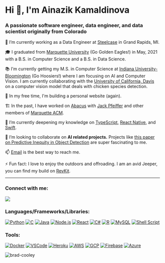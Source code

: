 # Hi 👋, I'm Ainazik Kamaldinova

### A passionate software engineer, data engineer, and data scientist originally from Colorado

💼 I’m currently working as a Data Engineer at [Steelcase](https://www.steelcase.com/) in Grand Rapids, MI.

🎓 I graduated from [Marquette University](https://www.marquette.edu/) (Go Golden Eagles!) in May, 2021 with a B.S. in Computer Science and a B.S. in Data Science.

📚 I'm currently getting my M.S. in Computer Science at [Indiana University-Bloomington](https://www.indiana.edu/) (Go Hoosiers!) where I am focusing on AI and Computer Vision. I am currently collaborating with the [University of California, Davis](https://www.ucdavis.edu/) on a computer vision model that deals with chicken species detection.

🔭 In my free time, I'm building a personal website (again).

🏗 In the past, I have worked on [Abacus](https://github.com/acm-mu/abacus) with [Jack Pfeiffer](https://github.com/Jl5her) and other members of [Marquette ACM](https://github.com/acm-mu).

🌱 I’m currently deepening my knowledge on [TypeScript](https://www.typescriptlang.org/), [React Native](https://reactnative.dev/), and [Swift](https://developer.apple.com/swift/).

🤝 I’m looking to collaborate on **AI related projects.** Projects like [this paper on Predictive Inequity in Object Detection](https://arxiv.org/pdf/1902.11097.pdf?fbclid=IwAR0XylkVZ-dRJZ_II6Me5200IWjvFYylQ1zInyZrlpwXFP6Ns7S7JZ7jeOc) are super fascinating to me.

📫 [Email](mailto:brad@cooleyweb.org) is the best way to reach me.

⚡ Fun fact: I love to enjoy the outdoors and offroading. I am an avid Jeeper, you can find my build on [RevKit](https://revkit.com/randal).

---
### Connect with me:

<p align="left">
<a href="https://www.linkedin.com/in/bradcooley/"><img src="https://img.shields.io/badge/LinkedIn-0077B5?style=for-the-badge&logo=linkedin&logoColor=white" /></a>
</p>

### Languages/Frameworks/Libraries:

<p align="left">
	<a href="https://www.python.org/"><img src="https://img.shields.io/badge/Python-3776AB?style=for-the-badge&logo=python&logoColor=white" alt="Python" /></a>
	<a href="https://www.geeksforgeeks.org/c-language-set-1-introduction/"><img src="https://img.shields.io/badge/C-00599C?style=for-the-badge&logo=c&logoColor=white" alt="C" /></a>
	<a href="https://docs.oracle.com/javase/8/docs/technotes/guides/language/index.html"><img src="https://img.shields.io/badge/Java-ED8B00?style=for-the-badge&logo=java&logoColor=white" alt="Java" /></a>
	<a href="https://nodejs.org/en/about/"><img src="https://img.shields.io/badge/Node.js-43853D?style=for-the-badge&logo=node.js&logoColor=white" alt="Node.js" /></a>
	<a href="https://reactjs.org/"><img src="https://img.shields.io/badge/React-20232A?style=for-the-badge&logo=react&logoColor=61DAFB" alt="React" /></a>
	<a href="https://docs.microsoft.com/en-us/dotnet/csharp/tour-of-csharp/"><img src="https://img.shields.io/badge/C%23-239120?style=for-the-badge&logo=c-sharp&logoColor=white" alt="C#" /></a>
	<a href="https://www.r-project.org/"><img src="https://img.shields.io/badge/R-276DC3?style=for-the-badge&logo=r&logoColor=white" alt="R" /></a>
	<a href="https://www.mysql.com/"><img src="https://img.shields.io/badge/MySQL-00000F?style=for-the-badge&logo=mysql&logoColor=white" alt="MySQL" /></a>
	<a href="https://www.shellscript.sh/"><img src="https://img.shields.io/badge/Shell_Script-121011?style=for-the-badge&logo=gnu-bash&logoColor=white" alt="Shell Script" /></a>
</p>

### Tools:

<p align="left">
	<a href="https://www.docker.com/"><img src="https://img.shields.io/badge/Docker-2CA5E0?style=for-the-badge&logo=docker&logoColor=white" alt="Docker" /></a>
	<a href="https://code.visualstudio.com/"><img src="https://img.shields.io/badge/Visual_Studio_Code-0078D4?style=for-the-badge&logo=visual%20studio%20code&logoColor=white" alt="VSCode" /></a>
	<a href="https://www.heroku.com/"><img src="https://img.shields.io/badge/Heroku-430098?style=for-the-badge&logo=heroku&logoColor=white" alt="Heroku" /></a>
	<a href="https://aws.amazon.com/"><img src="https://img.shields.io/badge/Amazon_AWS-232F3E?style=for-the-badge&logo=amazon-aws&logoColor=white" alt="AWS" /></a>
	<a href="https://cloud.google.com/"><img src="https://img.shields.io/badge/Google_Cloud-4285F4?style=for-the-badge&logo=google-cloud&logoColor=white" alt="GCP" /></a>
	<a href="https://firebase.com/"><img src="https://img.shields.io/badge/firebase-ffca28?style=for-the-badge&logo=firebase&logoColor=white" alt="Firebase" /></a>
	<a href="https://azure.microsoft.com/en-us/"><img src="https://img.shields.io/badge/Microsoft_Azure-0089D6?style=for-the-badge&logo=microsoft-azure&logoColor=white" alt="Azure" /></a>
</p>

<p align="left"> <img src="https://komarev.com/ghpvc/?username=brad-cooley" alt="brad-cooley" /> </p>
